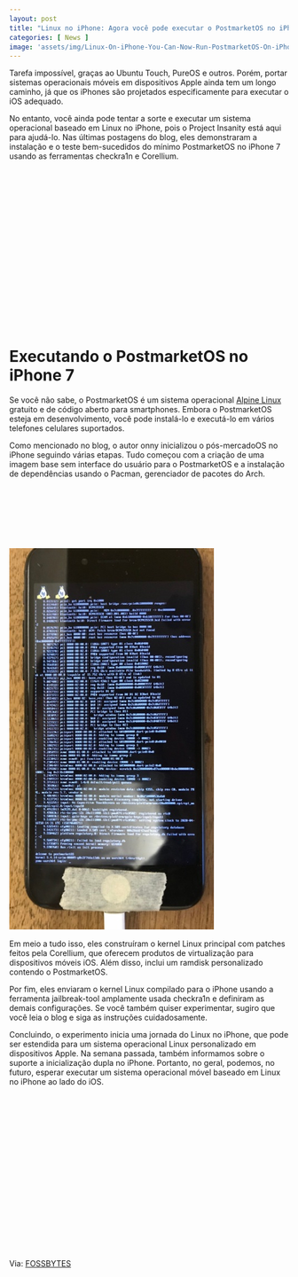 ```yaml
---
layout: post
title: "Linux no iPhone: Agora você pode executar o PostmarketOS no iPhone 7"
categories: [ News ]
image: 'assets/img/Linux-On-iPhone-You-Can-Now-Run-PostmarketOS-On-iPhone-7-640x367.jpg'
---
```


Tarefa impossível, graças ao Ubuntu Touch, PureOS e outros. Porém, portar sistemas operacionais móveis em dispositivos Apple ainda tem um longo caminho, já que os iPhones são projetados especificamente para executar o iOS adequado.

No entanto, você ainda pode tentar a sorte e executar um sistema operacional baseado em Linux no iPhone, pois o Project Insanity está aqui para ajudá-lo. Nas últimas postagens do blog, eles demonstraram a instalação e o teste bem-sucedidos do mínimo PostmarketOS no iPhone 7 usando as ferramentas checkra1n e Corellium.

<!-- QUADRADO -->
<script async src="//pagead2.googlesyndication.com/pagead/js/adsbygoogle.js"></script>
<ins class="adsbygoogle"
style="display:inline-block;width:336px;height:280px"
data-ad-client="ca-pub-2838251107855362"
data-ad-slot="5351066970"></ins>
<script>
(adsbygoogle = window.adsbygoogle || []).push({});
</script>

# Executando o PostmarketOS no iPhone 7

Se você não sabe, o PostmarketOS é um sistema operacional [Alpine Linux](https://www.youtube.com/watch?v=RLN20em8JvQ) gratuito e de código aberto para smartphones. Embora o PostmarketOS esteja em desenvolvimento, você pode instalá-lo e executá-lo em vários telefones celulares suportados.

Como mencionado no blog, o autor onny inicializou o pós-mercadoOS no iPhone seguindo várias etapas. Tudo começou com a criação de uma imagem base sem interface do usuário para o PostmarketOS e a instalação de dependências usando o Pacman, gerenciador de pacotes do Arch.

<!-- MINI ANÚNCIO -->
<script async src="//pagead2.googlesyndication.com/pagead/js/adsbygoogle.js"></script>
<!-- Games Root -->
<ins class="adsbygoogle"
style="display:inline-block;width:730px;height:95px"
data-ad-client="ca-pub-2838251107855362"
data-ad-slot="5351066970"></ins>
<script>
(adsbygoogle = window.adsbygoogle || []).push({});
</script>

![PostmarketOS](/assets/img/PostmarketOS-running-on-iPhone-7.jpg)

<!-- RETANGULO LARGO 2 -->
<script async src="//pagead2.googlesyndication.com/pagead/js/adsbygoogle.js"></script>
<ins class="adsbygoogle"
style="display:block; text-align:center;"
data-ad-layout="in-article"
data-ad-format="fluid"
data-ad-client="ca-pub-2838251107855362"
data-ad-slot="8549252987"></ins>
<script>
(adsbygoogle = window.adsbygoogle || []).push({});
</script>

Em meio a tudo isso, eles construíram o kernel Linux principal com patches feitos pela Corellium, que oferecem produtos de virtualização para dispositivos móveis iOS. Além disso, inclui um ramdisk personalizado contendo o PostmarketOS.

Por fim, eles enviaram o kernel Linux compilado para o iPhone usando a ferramenta jailbreak-tool amplamente usada checkra1n e definiram as demais configurações. Se você também quiser experimentar, sugiro que você leia o blog e siga as instruções cuidadosamente.

Concluindo, o experimento inicia uma jornada do Linux no iPhone, que pode ser estendida para um sistema operacional Linux personalizado em dispositivos Apple. Na semana passada, também informamos sobre o suporte a inicialização dupla no iPhone. Portanto, no geral, podemos, no futuro, esperar executar um sistema operacional móvel baseado em Linux no iPhone ao lado do iOS.

<!-- QUADRADO -->
<script async src="//pagead2.googlesyndication.com/pagead/js/adsbygoogle.js"></script>
<ins class="adsbygoogle"
style="display:inline-block;width:336px;height:280px"
data-ad-client="ca-pub-2838251107855362"
data-ad-slot="5351066970"></ins>
<script>
(adsbygoogle = window.adsbygoogle || []).push({});
</script>

Via: [FOSSBYTES](https://fossbytes.com/linux-based-mobile-postmarketos-on-iphone-7/)
